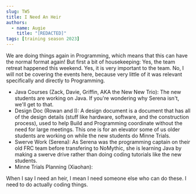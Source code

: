 ```yaml
---
slug: TW5
title: I Need An Heir
authors:
  - name: Augie
    title: "[REDACTED]"
tags: [training season 2023]
---
```

We are doing things again in Programming, which means that this can have the normal format again! But first a bit of housekeeping: Yes, the team retreat happened this weekend. Yes, it is very important to the team. No, I will not be covering the events here, because very little of it was relevant specifically and directly to Programming.
* Java Courses (Zack, Davie, Griffin, AKA the New New Trio): The new students are working on Java. If you're wondering why Serena isn't, we'll get to that.
* Design Doc (Rowan and I): A design document is a document that has all of the design details (stuff like hardware, software, and the construction process), used to help Build and Programming coordinate without the need for large meetings. This one is for an elevator some of us older students are working on while the new students do Minne Trials. 
* Swerve Work (Serena): As Serena was the programming captain on their old FRC team before transfering to NoMythic, she is learning Java by making a swerve drive rather than doing coding tutorials like the new students. 
* Minne Trials Planning (Xiaohan):

When I say I need an heir, I mean I need someone else who can do these. I need to do actually coding things.